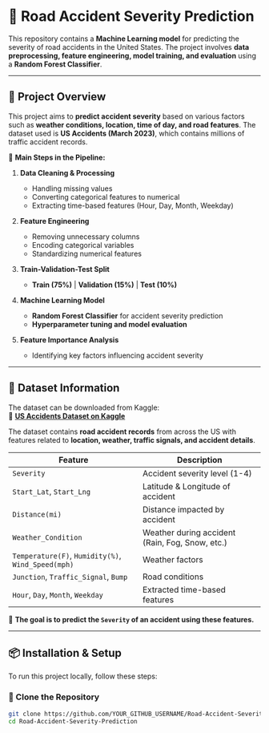 # 🚗 Road Accident Severity Prediction

This repository contains a **Machine Learning model** for predicting the severity of road accidents in the United States. The project involves **data preprocessing, feature engineering, model training, and evaluation** using a **Random Forest Classifier**.

---

## 📌 Project Overview

This project aims to **predict accident severity** based on various factors such as **weather conditions, location, time of day, and road features**. The dataset used is **US Accidents (March 2023)**, which contains millions of traffic accident records.

🚀 **Main Steps in the Pipeline:**
1. **Data Cleaning & Processing**  
   - Handling missing values  
   - Converting categorical features to numerical  
   - Extracting time-based features (Hour, Day, Month, Weekday)  

2. **Feature Engineering**  
   - Removing unnecessary columns  
   - Encoding categorical variables  
   - Standardizing numerical features  

3. **Train-Validation-Test Split**  
   - **Train (75%)** | **Validation (15%)** | **Test (10%)**

4. **Machine Learning Model**  
   - **Random Forest Classifier** for accident severity prediction  
   - **Hyperparameter tuning and model evaluation**

5. **Feature Importance Analysis**  
   - Identifying key factors influencing accident severity  

---

## 📂 Dataset Information

The dataset can be downloaded from Kaggle:  
📌 **[US Accidents Dataset on Kaggle](https://www.kaggle.com/datasets/sobhanmoosavi/us-accidents)**  

The dataset contains **road accident records** from across the US with features related to **location, weather, traffic signals, and accident details**.

| Feature | Description |
|---------|------------|
| `Severity` | Accident severity level (1-4) |
| `Start_Lat`, `Start_Lng` | Latitude & Longitude of accident |
| `Distance(mi)` | Distance impacted by accident |
| `Weather_Condition` | Weather during accident (Rain, Fog, Snow, etc.) |
| `Temperature(F)`, `Humidity(%)`, `Wind_Speed(mph)` | Weather factors |
| `Junction`, `Traffic_Signal`, `Bump` | Road conditions |
| `Hour`, `Day`, `Month`, `Weekday` | Extracted time-based features |

🚀 **The goal is to predict the `Severity` of an accident using these features.**

---

## 📦 **Installation & Setup** 

To run this project locally, follow these steps:

### **🔹 Clone the Repository**
```bash
git clone https://github.com/YOUR_GITHUB_USERNAME/Road-Accident-Severity-Prediction.git
cd Road-Accident-Severity-Prediction
